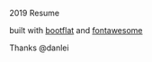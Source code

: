 2019 Resume

built with [bootflat](http://bootflat.github.io/) and [fontawesome](http://fontawesome.io/)

Thanks @danlei
